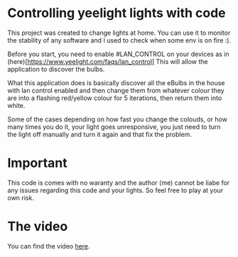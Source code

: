 # Controlling yeelight lights with code
This project was created to change lights at home. You can use it to monitor the stability of any software and I used to check when some env is on fire :). 

Before you start, you need to enable #LAN_CONTROL on your devices as in (here)[https://www.yeelight.com/faqs/lan_control] This will allow the application to discover the bulbs. 

What this application does is basically discover all the eBulbs in the house with lan control enabled and then change them from whatever colour they are into a flashing red/yellow colour for 5 iterations, then return them into white. 

Some of the cases depending on how fast you change the colouds, or how many times you do it, your light goes unresponsive, you just need to turn the light off manually and turn it again and that fix the problem.

# Important
This code is comes with no waranty and the author (me) cannot be liabe for any issues regarding this code and your lights. So feel free to play at your own risk.

# The video
You can find the video [here](https://www.youtube.com/watch?v=JDOhvzieloY).